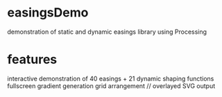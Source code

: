 # easingsDemo
demonstration of static and dynamic easings library using Processing

# features
interactive demonstration of 40 easings + 21 dynamic shaping functions
fullscreen gradient generation
grid arrangement // overlayed 
SVG output
